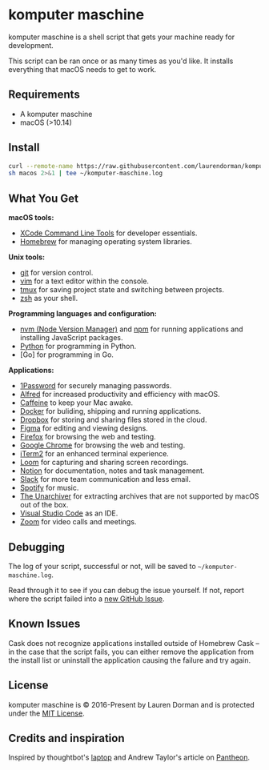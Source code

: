 # komputer maschine

komputer maschine is a shell script that gets your machine ready for development.

This script can be ran once or as many times as you'd like. It installs everything that macOS needs to get to work.

## Requirements

- A komputer maschine
- macOS (>10.14)

## Install

```sh
curl --remote-name https://raw.githubusercontent.com/laurendorman/komputer-maschine/master/macos
sh macos 2>&1 | tee ~/komputer-maschine.log
```

## What You Get

**macOS tools:**

- [XCode Command Line Tools](https://developer.apple.com/xcode/downloads/) for developer essentials.
- [Homebrew](http://brew.sh/) for managing operating system libraries.

**Unix tools:**

- [git](https://git-scm.com/) for version control.
- [vim](https://www.vim.org/) for a text editor within the console.
- [tmux](http://tmux.github.io/) for saving project state and switching between projects.
- [zsh](http://www.zsh.org/) as your shell.

**Programming languages and configuration:**

- [nvm (Node Version Manager)](https://github.com/nvm-sh/nvm) and [npm](https://www.npmjs.org/) for running applications and installing JavaScript packages.
- [Python](https://www.python.org/) for programming in Python.
- [Go] for programming in Go.

**Applications:**

- [1Password](https://1password.com/) for securely managing passwords.
- [Alfred](https://www.alfredapp.com/) for increased productivity and efficiency with macOS.
- [Caffeine](http://lightheadsw.com/caffeine/) to keep your Mac awake.
- [Docker](https://www.docker.com/) for buliding, shipping and running applications.
- [Dropbox](https://www.dropbox.com/) for storing and sharing files stored in the cloud.
- [Figma](https://figma.com) for editing and viewing designs.
- [Firefox](https://www.mozilla.org/en-US/firefox/new/) for browsing the web and testing.
- [Google Chrome](https://www.google.com/chrome/) for browsing the web and testing.
- [iTerm2](https://www.iterm2.com/) for an enhanced terminal experience.
- [Loom](https://www.loom.com/) for capturing and sharing screen recordings.
- [Notion](https://www.notion.com/) for documentation, notes and task management.
- [Slack](https://slack.com/) for more team communication and less email.
- [Spotify](https://www.spotify.com/us/) for music.
- [The Unarchiver](http://unarchiver.c3.cx/unarchiver) for extracting archives that are not supported by macOS out of the box.
- [Visual Studio Code](https://code.visualstudio.com/) as an IDE.
- [Zoom](https://zoom.com/) for video calls and meetings.

## Debugging

The log of your script, successful or not, will be saved to `~/komputer-maschine.log`.

Read through it to see if you can debug the issue yourself.
If not, report where the script failed into a [new GitHub Issue](https://github.com/laurendorman/komputer-maschine/issues/new).

## Known Issues

Cask does not recognize applications installed outside of Homebrew Cask – in the case that the script fails, you can either remove the application from the install list or uninstall the application causing the failure and try again.

## License

komputer maschine is © 2016-Present by Lauren Dorman and is protected under the [MIT License].

[mit license]: LICENSE

## Credits and inspiration

Inspired by thoughtbot's [laptop](https://github.com/thoughtbot/laptop/) and Andrew Taylor's article on [Pantheon](https://pantheon.io/blog/dev-setup-using-homebrew-os-x).
